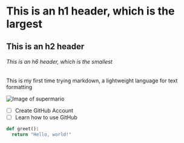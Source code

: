 # This is an h1 header, which is the largest
## This is an h2 header
###### This is an h6 header, which is the smallest


This is my first time trying markdown, a lightweight language for text formatting


![Image of supermario](https://www.pexels.com/photo/focus-photo-of-super-mario-luigi-and-yoshi-figurines-163036/)



- [ ] Create GitHub Account
- [ ] Learn how to use GitHub

```python
def greet():
  return "Hello, world!"
